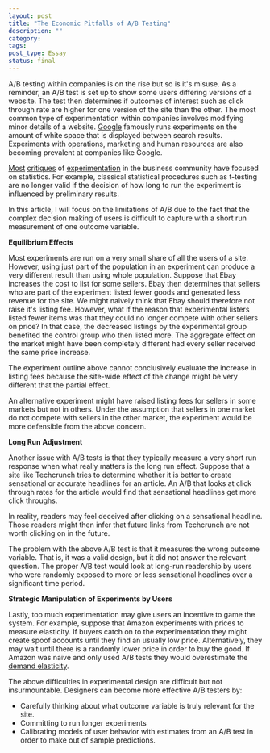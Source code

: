 ```yaml
---
layout: post
title: "The Economic Pitfalls of A/B Testing"
description: ""
category: 
tags: 
post_type: Essay
status: final
---
```


A/B testing within companies is on the rise but so is it's misuse.  As a reminder, an A/B test is set up to show some users differing versions of a website. The test then determines if outcomes of interest such as click through rate are higher for one version of the site than the other. 
The most common type of experimentation within companies involves modifying minor details of a website. [Google](http://googleblog.blogspot.com/2008/08/search-experiments-large-and-small.html) famously runs experiments on the amount of white space that is displayed between search results. Experiments with operations, marketing and human resources are also becoming prevalent at companies like Google. 

[Most](http://techcrunch.com/2013/01/12/current-conversion-rate-and-desired-confidence-interval-will-help-you-avoid-analysis-paralysis-stop-running-stupid-tests/) [critiques](http://www.evanmiller.org/how-not-to-run-an-ab-test.html) of [experimentation](http://analytics.blogspot.com/2013/01/multi-armed-bandit-experiments.html) in the business community have focused on statistics. For example, classical statistical procedures such as t-testing are no longer valid if the decision of how long to run the experiment is influenced by preliminary results. 

In this article, I will focus on the limitations of A/B due to the fact that the complex decision making of users is difficult to capture with a short run measurement of one outcome variable.

**Equilibrium Effects**

Most experiments are run on a very small share of all the users of a site. However, using just part of the population in an experiment can produce a very different result than using whole population. Suppose that Ebay increases the cost to list for some sellers. Ebay then determines that sellers who are part of the experiment listed fewer goods and generated less revenue for the site. We might naively think that Ebay should therefore not raise it's listing fee. However, what if the reason that experimental listers listed fewer items was that they could no longer compete with other sellers on price? In that case, the decreased listings by the experimental group benefited the control group who then listed more. The aggregate effect on the market might have been completely different had every seller received the same price increase. 

The experiment outline above cannot conclusively evaluate the increase in listing fees because the site-wide effect of the change might be very different that the partial effect. 

 An alternative experiment might have raised listing fees for sellers in some markets but not in others. Under the assumption that sellers in one market do not compete with sellers in the other market, the experiment would be more defensible from the above concern.  

**Long Run Adjustment**

Another issue with A/B tests is that they typically measure a very short run response when what really matters is the long run effect. Suppose that a site like Techcrunch tries to determine whether it is better to create sensational or accurate headlines for an article.  An A/B that looks at click through rates for the article would find that sensational headlines get more click throughs. 

In reality, readers may feel deceived after clicking on a sensational headline. Those readers might then infer that future links from Techcrunch are not worth clicking on in the future. 

The problem with the above A/B test is that it measures the wrong outcome variable. That is, it was a valid design, but it did not answer the relevant question. The proper A/B test would look at long-run readership by users who were randomly exposed to more or less sensational headlines over a significant time period. 

**Strategic Manipulation of Experiments by Users**

Lastly, too much experimentation may give users an incentive to game the system. For example, suppose that Amazon experiments with prices to measure elasticity. If buyers catch on to the experimentation they might create spoof accounts until they find an usually low price. Alternatively, they may wait until there is a randomly lower price in order to buy the good. If Amazon was naive and only used A/B tests they would overestimate the [demand elasticity](http://onlinelibrary.wiley.com/doi/10.1111/j.1468-0262.2006.00721.x/abstract).

The above difficulties in experimental design are difficult but not insurmountable. Designers can become more effective A/B testers by:

* Carefully thinking about what outcome variable is truly relevant for the site.
* Committing to run longer experiments
* Calibrating models of user behavior with estimates from an A/B test in order to make out of sample predictions.


